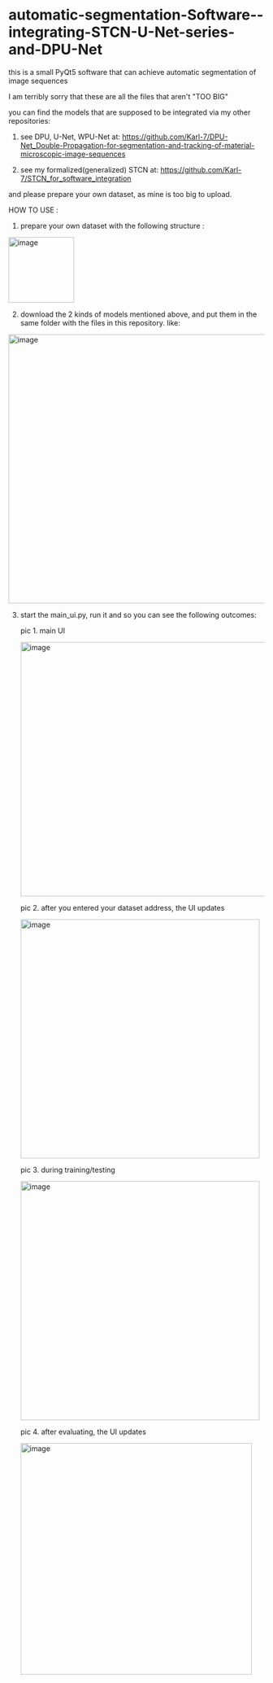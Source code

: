 # automatic-segmentation-Software--integrating-STCN-U-Net-series-and-DPU-Net

this is a small PyQt5 software that can achieve automatic segmentation of image sequences
  
  I am terribly sorry that these are all the files that aren't "TOO BIG"
  
  you can find the models that are supposed to be integrated via my other repositories:
  
  1. see DPU, U-Net, WPU-Net at: https://github.com/Karl-7/DPU-Net_Double-Propagation-for-segmentation-and-tracking-of-material-microscopic-image-sequences
  
  2. see my formalized(generalized) STCN at: https://github.com/Karl-7/STCN_for_software_integration
  
  and please prepare your own dataset, as mine is too big to upload.

HOW TO USE :

  1. prepare your own dataset with the following structure :
  
  <img width="129" alt="image" src="https://github.com/Karl-7/automatic-segmentation-Software--integrating-STCN-U-Net-series-and-DPU-Net/assets/142679657/22be4e46-a6bc-4b4f-b5d3-e3a5793458b7">
  
  2. download the 2 kinds of models mentioned above, and put them in the same folder with the files in this repository. like:
  
  <img width="529" alt="image" src="https://github.com/Karl-7/automatic-segmentation-Software--integrating-STCN-U-Net-series-and-DPU-Net/assets/142679657/1823bbaa-d648-4511-8a59-0cec4f6c78bb">
  
  3. start the main_ui.py, run it and so you can see the following outcomes:
     
     pic 1. main UI

     <img width="500" alt="image" src="https://github.com/Karl-7/automatic-segmentation-Software--integrating-STCN-U-Net-series-and-DPU-Net/assets/142679657/6050d2e5-ae7e-4f24-be94-fb98890d186e">

     pic 2. after you entered your dataset address, the UI updates

     <img width="470" alt="image" src="https://github.com/Karl-7/automatic-segmentation-Software--integrating-STCN-U-Net-series-and-DPU-Net/assets/142679657/ca4ea79f-99c6-4a25-95e3-1703e13efeac">

     pic 3. during training/testing

     <img width="470" alt="image" src="https://github.com/Karl-7/automatic-segmentation-Software--integrating-STCN-U-Net-series-and-DPU-Net/assets/142679657/902e975d-f5cb-40b6-b993-bca6df472338">

     pic 4. after evaluating, the UI updates

     <img width="455" alt="image" src="https://github.com/Karl-7/automatic-segmentation-Software--integrating-STCN-U-Net-series-and-DPU-Net/assets/142679657/423552bb-ad7e-4f27-b6f5-6eb73d43fd14">
